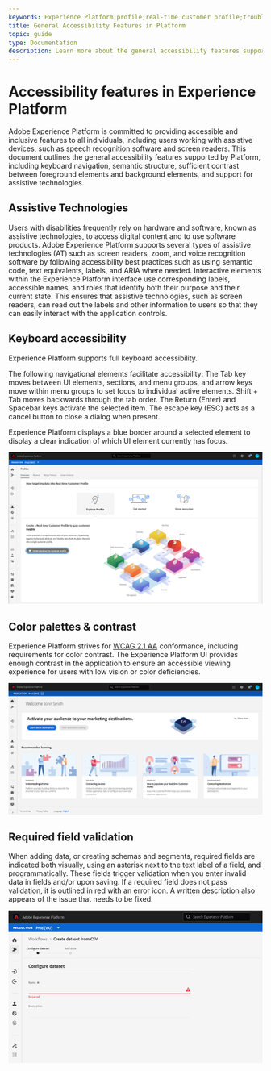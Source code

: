 ```yaml
---
keywords: Experience Platform;profile;real-time customer profile;troubleshooting;API;unified profile;Unified Profile;unified;Profile;rtcp;XDM graphs
title: General Accessibility Features in Platform
topic: guide
type: Documentation
description: Learn more about the general accessibility features supported by Adobe Experience Platform, including keyboard navigation, color palettes and contrast, and assistive technology support.
---
```


# Accessibility features in Experience Platform

Adobe Experience Platform is committed to providing accessible and inclusive features to all individuals, including users working with assistive devices, such as speech recognition software and screen readers. This document outlines the general accessibility features supported by Platform, including keyboard navigation, semantic structure, sufficient contrast between foreground elements and background elements, and support for assistive technologies.

## Assistive Technologies

Users with disabilities frequently rely on hardware and software, known as assistive technologies, to access digital content and to use software products. Adobe Experience Platform supports several types of assistive technologies (AT) such as screen readers, zoom, and voice recognition software by following accessibility best practices such as using semantic code, text equivalents, labels, and ARIA where needed. Interactive elements within the Experience Platform interface use corresponding labels, accessible names, and roles that identify both their purpose and their current state. This ensures that assistive technologies, such as screen readers, can read out the labels and other information to users so that they can easily interact with the application controls.

## Keyboard accessibility

Experience Platform supports full keyboard accessibility.

The following navigational elements facilitate accessibility: The Tab key moves between UI elements, sections, and menu groups, and arrow keys move within menu groups to set focus to individual active elements. Shift + Tab moves backwards through the tab order. The Return (Enter) and Spacebar keys activate the selected item. The escape key (ESC) acts as a cancel button to close a dialog when present.

Experience Platform displays a blue border around a selected element to display a clear indication of which UI element currently has focus. 

![An image showing a blue border appearing around a selected element to indicate that focus is applied.](images/profile-overview-tab.png)

## Color palettes & contrast

Experience Platform strives for [WCAG 2.1 AA](https://www.w3.org/TR/WCAG/) conformance, including requirements for color contrast. The Experience Platform UI provides enough contrast in the application to ensure an accessible viewing experience for users with low vision or color deficiencies.

![An image showing the color palette and contrast present on the homepage of the Experience Platform UI.](images/homepage.png)

## Required field validation

When adding data, or creating schemas and segments, required fields are indicated both visually, using an asterisk next to the text label of a field, and programmatically. These fields trigger validation when you enter invalid data in fields and/or upon saving. If a required field does not pass validation, it is outlined in red with an error icon. A written description also appears of the issue that needs to be fixed.

![A close up of a required field that has not passed validation. The field appears in red and an error icon is present.](images/field-validation.png)